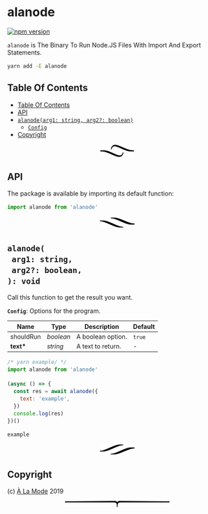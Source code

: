 # alanode

[![npm version](https://badge.fury.io/js/alanode.svg)](https://npmjs.org/package/alanode)

`alanode` is The Binary To Run Node.JS Files With Import And Export Statements.

```sh
yarn add -E alanode
```

## Table Of Contents

- [Table Of Contents](#table-of-contents)
- [API](#api)
- [`alanode(arg1: string, arg2?: boolean)`](#mynewpackagearg1-stringarg2-boolean-void)
  * [`Config`](#type-config)
- [Copyright](#copyright)

<p align="center"><a href="#table-of-contents"><img src=".documentary/section-breaks/0.svg?sanitize=true"></a></p>

## API

The package is available by importing its default function:

```js
import alanode from 'alanode'
```

<p align="center"><a href="#table-of-contents"><img src=".documentary/section-breaks/1.svg?sanitize=true"></a></p>

## `alanode(`<br/>&nbsp;&nbsp;`arg1: string,`<br/>&nbsp;&nbsp;`arg2?: boolean,`<br/>`): void`

Call this function to get the result you want.

__<a name="type-config">`Config`</a>__: Options for the program.

|   Name    |   Type    |    Description    | Default |
| --------- | --------- | ----------------- | ------- |
| shouldRun | _boolean_ | A boolean option. | `true`  |
| __text*__ | _string_  | A text to return. | -       |

```js
/* yarn example/ */
import alanode from 'alanode'

(async () => {
  const res = await alanode({
    text: 'example',
  })
  console.log(res)
})()
```
```
example
```

<p align="center"><a href="#table-of-contents"><img src=".documentary/section-breaks/2.svg?sanitize=true"></a></p>

## Copyright

(c) [À La Mode][1] 2019

[1]: https://alamode.cc

<p align="center"><a href="#table-of-contents"><img src=".documentary/section-breaks/-1.svg?sanitize=true"></a></p>